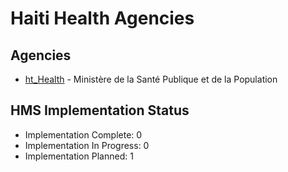 # Haiti Health Agencies

## Agencies

- [ht_Health](ht_Health/index.md) - Ministère de la Santé Publique et de la Population

## HMS Implementation Status

- Implementation Complete: 0
- Implementation In Progress: 0
- Implementation Planned: 1
